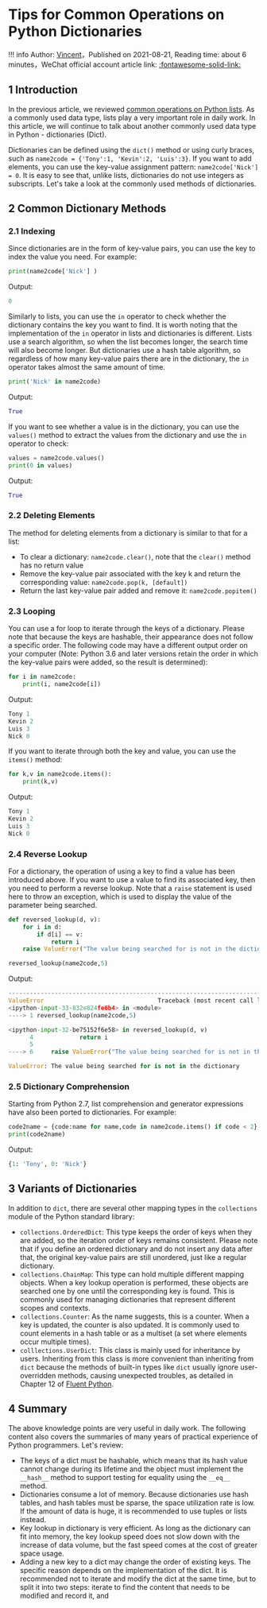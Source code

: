 # Tips for Common Operations on Python Dictionaries

!!! info
    Author: [Vincent](https://github.com/Realvincentyuan)，Published on 2021-08-21, Reading time: about 6 minutes，WeChat official account article link: [:fontawesome-solid-link:](https://mp.weixin.qq.com/s?__biz=MzI4Mjk3NzgxOQ==&mid=2247484449&idx=1&sn=227c9fd7dfa3baacbfeb877570450a52&chksm=eb90f755dce77e4305d6b352e8d4d828edc10456edd92e5d77010ba316582ce9fdd8f2e715af&token=874200166&lang=zh_CN#rd)

## 1 Introduction

In the previous article, we reviewed [common operations on Python lists](https://mp.weixin.qq.com/s?__biz=MzI4Mjk3NzgxOQ==&mid=2247484437&idx=1&sn=6d58dbd242157e216cb0e573678686d9&chksm=eb90f761dce77e7711ad25f26be3ff212d80db386a74d5902af1247e027e1108c84ec8d0fb7c&token=379425388&lang=zh_CN#rd). As a commonly used data type, lists play a very important role in daily work. In this article, we will continue to talk about another commonly used data type in Python - dictionaries (Dict).

Dictionaries can be defined using the `dict()` method or using curly braces, such as `name2code = {'Tony':1, 'Kevin':2, 'Luis':3}`. If you want to add elements, you can use the key-value assignment pattern: `name2code['Nick'] = 0`. It is easy to see that, unlike lists, dictionaries do not use integers as subscripts. Let's take a look at the commonly used methods of dictionaries.

## 2 Common Dictionary Methods

### 2.1 Indexing

Since dictionaries are in the form of key-value pairs, you can use the key to index the value you need. For example:

```python
print(name2code['Nick'] )
```

Output:

```python
0
```

Similarly to lists, you can use the `in` operator to check whether the dictionary contains the key you want to find. It is worth noting that the implementation of the `in` operator in lists and dictionaries is different. Lists use a search algorithm, so when the list becomes longer, the search time will also become longer. But dictionaries use a hash table algorithm, so regardless of how many key-value pairs there are in the dictionary, the `in` operator takes almost the same amount of time.

```python
print('Nick' in name2code)
```

Output:

```python
True
```

If you want to see whether a value is in the dictionary, you can use the `values()` method to extract the values from the dictionary and use the `in` operator to check:

```python
values = name2code.values()
print(0 in values)
```

Output:

```python
True
```

### 2.2 Deleting Elements

The method for deleting elements from a dictionary is similar to that for a list:

- To clear a dictionary: `name2code.clear()`, note that the `clear()` method has no return value
- Remove the key-value pair associated with the key k and return the corresponding value: `name2code.pop(k, [default])`
- Return the last key-value pair added and remove it: `name2code.popitem()`

### 2.3 Looping

You can use a for loop to iterate through the keys of a dictionary. Please note that because the keys are hashable, their appearance does not follow a specific order. The following code may have a different output order on your computer (Note: Python 3.6 and later versions retain the order in which the key-value pairs were added, so the result is determined):

```python
for i in name2code:
    print(i, name2code[i])
```

Output:

```python
Tony 1
Kevin 2
Luis 3
Nick 0
```

If you want to iterate through both the key and value, you can use the `items()` method:

```python
for k,v in name2code.items():
    print(k,v)
```

Output:

```python
Tony 1
Kevin 2
Luis 3
Nick 0
```

### 2.4 Reverse Lookup

For a dictionary, the operation of using a key to find a value has been introduced above. If you want to use a value to find its associated key, then you need to perform a reverse lookup. Note that a `raise` statement is used here to throw an exception, which is used to display the value of the parameter being searched.

```python
def reversed_lookup(d, v):
    for i in d:
        if d[i] == v:
            return i
    raise ValueError("The value being searched for is not in the dictionary")

reversed_lookup(name2code,5)
```

Output:

```python
---------------------------------------------------------------------------
ValueError                                Traceback (most recent call last)
<ipython-input-33-832e824fe6b4> in <module>
----> 1 reversed_lookup(name2code,5)

<ipython-input-32-be75152f6e58> in reversed_lookup(d, v)
      4             return i
      5
----> 6     raise ValueError("The value being searched for is not in the dictionary")

ValueError: The value being searched for is not in the dictionary
```

### 2.5 Dictionary Comprehension

Starting from Python 2.7, list comprehension and generator expressions have also been ported to dictionaries. For example:

```python
code2name = {code:name for name,code in name2code.items() if code < 2}
print(code2name)
```

Output:

```python
{1: 'Tony', 0: 'Nick'}
```

## 3 Variants of Dictionaries

In addition to `dict`, there are several other mapping types in the `collections` module of the Python standard library:

- `collections.OrderedDict`: This type keeps the order of keys when they are added, so the iteration order of keys remains consistent. Please note that if you define an ordered dictionary and do not insert any data after that, the original key-value pairs are still unordered, just like a regular dictionary.
- `collections.ChainMap`: This type can hold multiple different mapping objects. When a key lookup operation is performed, these objects are searched one by one until the corresponding key is found. This is commonly used for managing dictionaries that represent different scopes and contexts.
- `collections.Counter`: As the name suggests, this is a counter. When a key is updated, the counter is also updated. It is commonly used to count elements in a hash table or as a multiset (a set where elements occur multiple times).
- `colllections.UserDict`: This class is mainly used for inheritance by users. Inheriting from this class is more convenient than inheriting from `dict` because the methods of built-in types like `dict` usually ignore user-overridden methods, causing unexpected troubles, as detailed in Chapter 12 of [Fluent Python](https://book.douban.com/subject/27028517/).

## 4 Summary

The above knowledge points are very useful in daily work. The following content also covers the summaries of many years of practical experience of Python programmers. Let's review:

- The keys of a dict must be hashable, which means that its hash value cannot change during its lifetime and the object must implement the `__hash__` method to support testing for equality using the `__eq__` method.
- Dictionaries consume a lot of memory. Because dictionaries use hash tables, and hash tables must be sparse, the space utilization rate is low. If the amount of data is huge, it is recommended to use tuples or lists instead.
- Key lookup in dictionary is very efficient. As long as the dictionary can fit into memory, the key lookup speed does not slow down with the increase of data volume, but the fast speed comes at the cost of greater space usage.
- Adding a new key to a dict may change the order of existing keys. The specific reason depends on the implementation of the dict. It is recommended not to iterate and modify the dict at the same time, but to split it into two steps: iterate to find the content that needs to be modified and record it, and
